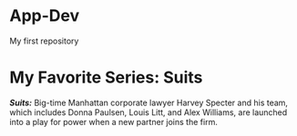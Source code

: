 # App-Dev
My first repository

# My Favorite Series: **Suits** 

_**Suits:**_ Big-time Manhattan corporate lawyer Harvey Specter and his team, which includes Donna Paulsen, Louis Litt, and Alex Williams, are launched into a play for power when a new partner joins the firm.
